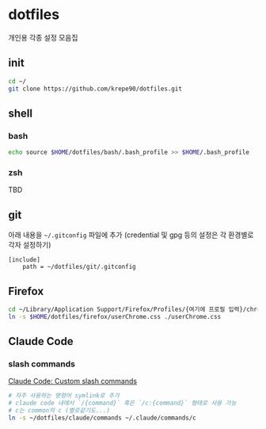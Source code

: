 # dotfiles

개인용 각종 설정 모음집

## init

```bash
cd ~/
git clone https://github.com/krepe90/dotfiles.git
```

## shell

### bash

```bash
echo source $HOME/dotfiles/bash/.bash_profile >> $HOME/.bash_profile
```

### zsh

TBD

## git

아래 내용을 `~/.gitconfig` 파일에 추가
(credential 및 gpg 등의 설정은 각 환경별로 각자 설정하기)

```
[include]
    path = ~/dotfiles/git/.gitconfig
```

## Firefox

```bash
cd ~/Library/Application Support/Firefox/Profiles/{여기에 프로필 입력}/chrome
ln -s $HOME/dotfiles/firefox/userChrome.css ./userChrome.css
```

## Claude Code

### slash commands

[Claude Code: Custom slash commands](https://docs.anthropic.com/en/docs/claude-code/slash-commands#custom-slash-commands)

```bash
# 자주 사용하는 명령어 symlink로 추가
# claude code 내에서 `/{command}` 혹은 `/c:{command}` 형태로 사용 가능
# c는 common의 c (별로같기도...)
ln -s ~/dotfiles/claude/commands ~/.claude/commands/c
```
